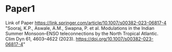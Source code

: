 # Paper1
Link of Paper
https://link.springer.com/article/10.1007/s00382-023-06817-4
"Sooraj, K.P., Aswale, A.M., Swapna, P. et al. Modulations in the Indian Summer Monsoon–ENSO teleconnections by the North Tropical Atlantic. Clim Dyn 61, 4603–4622 (2023). https://doi.org/10.1007/s00382-023-06817-4"

